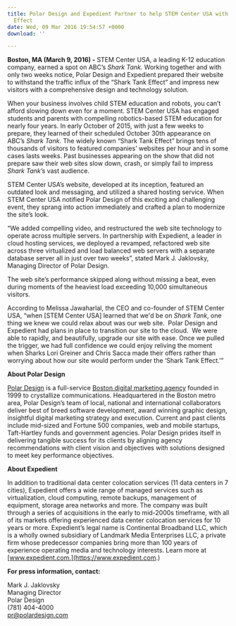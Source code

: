 ```yaml
---
title: Polar Design and Expedient Partner to help STEM Center USA with the Shark Tank
  Effect
date: Wed, 09 Mar 2016 19:54:57 +0000
download: ''

---
```

**Boston, MA (March 9, 2016) -** STEM Center USA, a leading K-12 education company, earned a spot on ABC’s _Shark Tank_. Working together and with only two weeks notice, Polar Design and Expedient prepared their website to withstand the traffic influx of the “Shark Tank Effect” and impress new visitors with a comprehensive design and technology solution. 

When your business involves child STEM education and robots, you can’t afford slowing down even for a moment. STEM Center USA has engaged students and parents with compelling robotics-based STEM education for nearly four years. In early October of 2015, with just a few weeks to prepare, they learned of their scheduled October 30th appearance on ABC’s _Shark Tank_. The widely known “Shark Tank Effect” brings tens of thousands of visitors to featured companies’ websites per hour and in some cases lasts weeks. Past businesses appearing on the show that did not prepare saw their web sites slow down, crash, or simply fail to impress _Shark Tank’s_ vast audience. 

STEM Center USA’s website, developed at its inception, featured an outdated look and messaging, and utilized a shared hosting service. When STEM Center USA notified Polar Design of this exciting and challenging event, they sprang into action immediately and crafted a plan to modernize the site’s look. 

“We added compelling video, and restructured the web site technology to operate across multiple servers. In partnership with Expedient, a leader in cloud hosting services, we deployed a revamped, refactored web site across three virtualized and load balanced web servers with a separate database server all in just over two weeks”, stated Mark J. Jaklovsky, Managing Director of Polar Design.

The web site’s performance skipped along without missing a beat, even during moments of the heaviest load exceeding 10,000 simultaneous visitors. 

According to Melissa Jawaharlal, the CEO and co-founder of STEM Center USA, “when \[STEM Center USA\] learned that we'd be on _Shark Tank_, one thing we knew we could relax about was our web site.  Polar Design and Expedient had plans in place to transition our site to the cloud.  We were able to rapidly, and beautifully, upgrade our site with ease. Once we pulled the trigger, we had full confidence we could enjoy reliving the moment when Sharks Lori Greiner and Chris Sacca made their offers rather than worrying about how our site would perform under the ‘Shark Tank Effect.’” 

**About Polar Design** 

[Polar Design](http://www.polardesign.com/) is a full-service [Boston digital marketing agency](http://www.polardesign.com) founded in 1999 to crystallize communications. Headquartered in the Boston metro area, Polar Design’s team of local, national and international collaborators deliver best of breed software development, award winning graphic design, insightful digital marketing strategy and execution. Current and past clients include mid-sized and Fortune 500 companies, web and mobile startups, Taft-Hartley funds and government agencies. Polar Design prides itself in delivering tangible success for its clients by aligning agency recommendations with client vision and objectives with solutions designed to meet key performance objectives. 

**About Expedient**

In addition to traditional data center colocation services (11 data centers in 7 cities), Expedient offers a wide range of managed services such as virtualization, cloud computing, remote backups, management of equipment, storage area networks and more. The company was built through a series of acquisitions in the early to mid-2000s timeframe, with all of its markets offering experienced data center colocation services for 10 years or more. Expedient’s legal name is Continental Broadband LLC, which is a wholly owned subsidiary of Landmark Media Enterprises LLC, a private firm whose predecessor companies bring more than 100 years of experience operating media and technology interests. Learn more at [www.expedient.com.](https://www.expedient.com.) 

**For press information, contact:** 

Mark J. Jaklovsky   
Managing Director   
Polar Design   
(781) 404-4000  
[pr@polardesign.com](mailto:pr@polardesign.com)